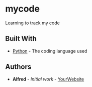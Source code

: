 # mycode
Learning to track my code
## Built With

* [Python](https://www.python.org/) - The coding language used
        
## Authors

* **Alfred** - *Initial work* - [YourWebsite](https://example.com/)
